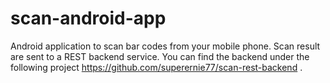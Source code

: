 # scan-android-app
Android application to scan bar codes from your mobile phone.  Scan result are sent to a REST backend service. You can find the backend under the following project https://github.com/superernie77/scan-rest-backend .
